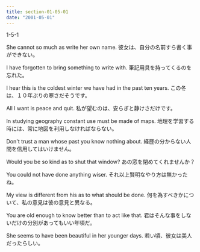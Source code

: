 ```yaml
---
title: section-01-05-01
date: "2001-05-01"
---
```


1-5-1

<!-- end -->

She cannot so much as write her own name.
彼女は、自分の名前すら書く事ができない。

I have forgotten to bring something to write with.
筆記用具を持ってくるのを忘れた。

I hear this is the coldest winter we have had in the past ten years.
この冬は、１０年ぶりの寒さだそうです。

All I want is peace and quit.
私が望むのは、安らぎと静けさだけです。

In studying geography constant use must be made of maps.
地理を学習する時には、常に地図を利用しなければならない。

Don't trust a man whose past you know nothing about.
経歴の分からない人間を信用してはいけません。

Would you be so kind as to shut that window?
あの窓を閉めてくれませんか？

You could not have done anything wiser.
それ以上賢明なやり方は無かったね。

My view is different from his as to what should be done.
何を為すべきかについて、私の意見は彼の意見と異なる。

You are old enough to know better than to act like that.
君はそんな事をしないだけの分別があってもいい年頃だ。

She seems to have been beautiful in her younger days.
若い頃、彼女は美人だったらしい。


